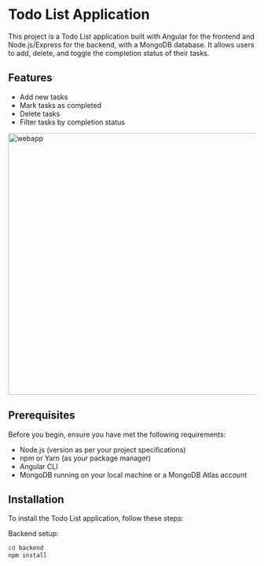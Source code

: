# Todo List Application

This project is a Todo List application built with Angular for the frontend and Node.js/Express for the backend, with a MongoDB database. It allows users to add, delete, and toggle the completion status of their tasks.

## Features

- Add new tasks
- Mark tasks as completed
- Delete tasks
- Filter tasks by completion status
<img width="531" alt="webapp" src="https://github.com/beheshta24/todolist/assets/152727908/2662ad91-216b-4188-8154-a4b88b6481f0">

## Prerequisites

Before you begin, ensure you have met the following requirements:

- Node.js (version as per your project specifications)
- npm or Yarn (as your package manager)
- Angular CLI
- MongoDB running on your local machine or a MongoDB Atlas account

## Installation

To install the Todo List application, follow these steps:

Backend setup:

```bash
cd backend
npm install
```
